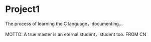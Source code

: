 # Project1
The process of learning the C language，documenting...

MOTTO:
      A true master is an eternal student，student too.
FROM CN


